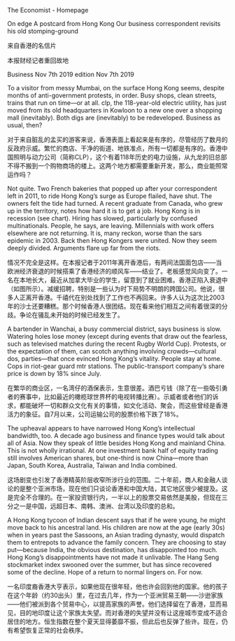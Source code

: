 The Economist - Homepage

On edge
A postcard from Hong Kong
Our business correspondent revisits his old stomping-ground

来自香港的名信片

本报财经记者重回故地

Business
Nov 7th 2019 edition
Nov 7th 2019

To a visitor from messy Mumbai, on the surface Hong Kong seems, despite months of anti-government protests, in order. Busy shops, clean streets, trains that run on time—or at all. clp, the 118-year-old electric utility, has just moved from its old headquarters in Kowloon to a new one over a shopping mall (inevitably). Both digs are (inevitably) to be redeveloped. Business as usual, then?

对于来自脏乱的孟买的游客来说，香港表面上看起来是有序的，尽管经历了数月的反政府示威。繁忙的商店、干净的街道、地铁准点，所有一切都是有序的。香港中国照明与动力公司（简称CLP），这个有着118年历史的电力设施，从九龙的旧总部不得不搬到一个购物商场的楼上。这两个地方都需要重新开发，那么，商业能照常运作吗？


Not quite. Two French bakeries that popped up after your correspondent left in 2011, to ride Hong Kong’s surge as Europe flailed, have shut. The owners felt the tide had turned. A recent graduate from Canada, who grew up in the territory, notes how hard it is to get a job. Hong Kong is in recession (see chart). Hiring has slowed, particularly by confused multinationals. People, he says, are leaving. Millennials with work offers elsewhere are not returning. It is, many reckon, worse than the sars epidemic in 2003. Back then Hong Kongers were united. Now they seem deeply divided. Arguments flare up far from the riots.

情况不完全是这样。在本报记者于2011年离开香港后，有两间法国面包店——当欧洲经济衰退的时候搭乘了香港经济的顺风车——结业了。老板感觉风向变了。一名在本地长大，最近从加拿大毕业的学生，留意到了就业困难。香港正陷入衰退中（如图所示）。减缓招聘，特别是一些认为时下局势不明朗的跨国公司。他说，很多人正离开香港。千禧代在别处找到了工作也不再回来。许多人认为这次比2003年的沙士还要糟糕。那个时候香港人很团结。现在看来他们相互之间有着很深的分歧。争论在骚乱未开始的时候已经发生了。

A bartender in Wanchai, a busy commercial district, says business is slow. Watering holes lose money (except during events that draw out the fearless, such as televised matches during the recent Rugby World Cup). Protests, or the expectation of them, can scotch anything involving crowds—cultural dos, parties—that once evinced Hong Kong’s vitality. People stay at home. Cops in riot-gear guard mtr stations. The public-transport company’s share price is down by 18% since July.

在繁华的商业区，一名湾仔的酒保表示，生意很差。酒巴亏钱（除了在一些吸引勇者的赛事中，比如最近的橄榄球世界杯的电视转播比赛）。示威者或者他们的诉求，都能破坏一切和群众文化有关的事情，如文化活动、聚会，而这些曾经是香港活力的象征。自7月以来，公司运输公司的股票价格下跌了18%。


The upheaval appears to have narrowed Hong Kong’s intellectual bandwidth, too. A decade ago business and finance types would talk about all of Asia. Now they speak of little besides Hong Kong and mainland China. This is not wholly irrational. At one investment bank half of equity trading still involves American shares, but one-third is now China—more than Japan, South Korea, Australia, Taiwan and India combined.

这场剧变也引发了香港精英阶层收窄所涉行业的范围。二十年前，商人和金融人谈论的是整个亚洲市场，现在他们只谈论香港和中国大陆，其它地区很少被提及。这是完全不合理的。在一家投资银行内，一半以上的股票交易依然是美股，但现在三分之一是中国，远超日本、南韩、澳洲、台湾以及印度的总和。


A Hong Kong tycoon of Indian descent says that if he were young, he might move back to his ancestral land. His children are now at the age (early 30s) when in years past the Sassoons, an Asian trading dynasty, would dispatch them to entrepots to advance the family concern. They are choosing to stay put—because India, the obvious destination, has disappointed too much. Hong Kong’s disappointments have not made it unlivable. The Hang Seng stockmarket index swooned over the summer, but has since recovered some of the decline. Hope of a return to normal lingers on. For now.

一名印度裔香港大亨表示，如果他现在很年轻，他也许会回到他的国家。他的孩子在这个年龄（约30出头）里，在过去几年，作为一个亚洲贸易王朝——沙逊家族——他们被派到各个贸易中心，以提高家族的声誉。他们选择留在了香港，显而易见，目的地印度让这个家族太失望。而对香港的失望并没有让这座城市变成不适合居住的地方。恒生指数在整个夏天显得萎靡不振，但此后也反弹了些许。现在，仍有希望恢复正常的社会秩序。


